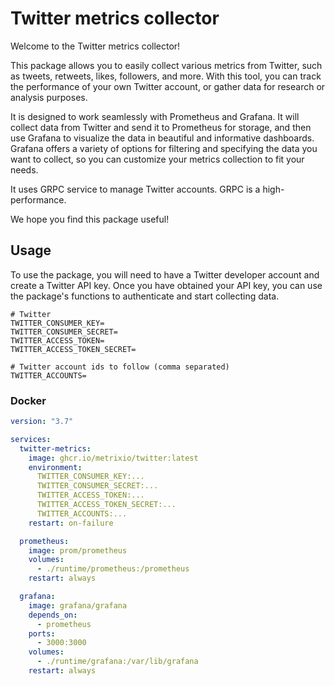 # Twitter metrics collector

Welcome to the Twitter metrics collector!

This package allows you to easily collect various metrics from Twitter, such as tweets, retweets, likes, followers,
and more. With this tool, you can track the performance of your own Twitter account, or gather data for research or
analysis purposes.

It is designed to work seamlessly with Prometheus and Grafana. It will collect data from Twitter and send it to
Prometheus for storage, and then use Grafana to visualize the data in beautiful and informative dashboards. Grafana
offers a variety of options for filtering and specifying the data you want to collect, so you can customize your metrics
collection to fit your needs.

It uses GRPC service to manage Twitter accounts. GRPC is a high-performance.

We hope you find this package useful!

## Usage

To use the package, you will need to have a Twitter developer account and create a Twitter API key. Once you have
obtained your API key, you can use the package's functions to authenticate and start collecting data.

```dotenv
# Twitter
TWITTER_CONSUMER_KEY=
TWITTER_CONSUMER_SECRET=
TWITTER_ACCESS_TOKEN=
TWITTER_ACCESS_TOKEN_SECRET=

# Twitter account ids to follow (comma separated)
TWITTER_ACCOUNTS=
```

### Docker

```yaml
version: "3.7"

services:
  twitter-metrics:
    image: ghcr.io/metrixio/twitter:latest
    environment:
      TWITTER_CONSUMER_KEY:...
      TWITTER_CONSUMER_SECRET:...
      TWITTER_ACCESS_TOKEN:...
      TWITTER_ACCESS_TOKEN_SECRET:...
      TWITTER_ACCOUNTS:...
    restart: on-failure

  prometheus:
    image: prom/prometheus
    volumes:
      - ./runtime/prometheus:/prometheus
    restart: always

  grafana:
    image: grafana/grafana
    depends_on:
      - prometheus
    ports:
      - 3000:3000
    volumes:
      - ./runtime/grafana:/var/lib/grafana
    restart: always
```
